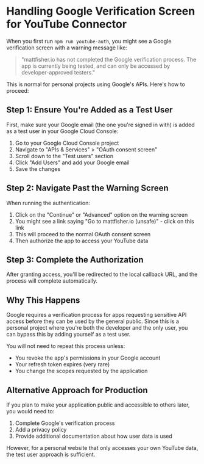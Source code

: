 # Handling Google Verification Screen for YouTube Connector

When you first run `npm run youtube-auth`, you might see a Google verification screen with a warning message like:

> "mattfisher.io has not completed the Google verification process. The app is currently being tested, and can only be accessed by developer-approved testers."

This is normal for personal projects using Google's APIs. Here's how to proceed:

## Step 1: Ensure You're Added as a Test User

First, make sure your Google email (the one you're signed in with) is added as a test user in your Google Cloud Console:

1. Go to your Google Cloud Console project
2. Navigate to "APIs & Services" > "OAuth consent screen"
3. Scroll down to the "Test users" section
4. Click "Add Users" and add your Google email 
5. Save the changes

## Step 2: Navigate Past the Warning Screen

When running the authentication:

1. Click on the "Continue" or "Advanced" option on the warning screen
2. You might see a link saying "Go to mattfisher.io (unsafe)" - click on this link
3. This will proceed to the normal OAuth consent screen
4. Then authorize the app to access your YouTube data

## Step 3: Complete the Authorization

After granting access, you'll be redirected to the local callback URL, and the process will complete automatically.

## Why This Happens

Google requires a verification process for apps requesting sensitive API access before they can be used by the general public. Since this is a personal project where you're both the developer and the only user, you can bypass this by adding yourself as a test user.

You will not need to repeat this process unless:
- You revoke the app's permissions in your Google account
- Your refresh token expires (very rare)
- You change the scopes requested by the application

## Alternative Approach for Production

If you plan to make your application public and accessible to others later, you would need to:

1. Complete Google's verification process
2. Add a privacy policy
3. Provide additional documentation about how user data is used

However, for a personal website that only accesses your own YouTube data, the test user approach is sufficient.
